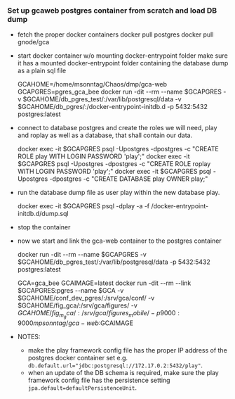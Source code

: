 ### Set up gcaweb postgres container from scratch and load DB dump

- fetch the proper docker containers
    docker pull postgres
    docker pull gnode/gca

- start docker container w/o mounting docker-entrypoint folder
  make sure it has a mounted docker-entrypoint folder containing the database dump as a plain sql file

    GCAHOME=/home/msonntag/Chaos/dmp/gca-web
    GCAPGRES=pgres_gca_bee
    docker run -dit --rm --name $GCAPGRES -v $GCAHOME/db_pgres_test/:/var/lib/postgresql/data -v $GCAHOME/db_pgres/:/docker-entrypoint-initdb.d -p 5432:5432 postgres:latest

- connect to database postgres and create the roles we will need, play and roplay as well as a database,
  that shall contain our data.

    docker exec -it $GCAPGRES psql -Upostgres -dpostgres -c "CREATE ROLE play WITH LOGIN PASSWORD 'play';"
    docker exec -it $GCAPGRES psql -Upostgres -dpostgres -c "CREATE ROLE roplay WITH LOGIN PASSWORD 'play';"
    docker exec -it $GCAPGRES psql -Upostgres -dpostgres -c "CREATE DATABASE play OWNER play;"

- run the database dump file as user play within the new database play.

    docker exec -it $GCAPGRES psql -dplay -a -f /docker-entrypoint-initdb.d/dump.sql

- stop the container

- now we start and link the gca-web container to the postgres container

    docker run -dit --rm --name $GCAPGRES -v $GCAHOME/db_pgres_test/:/var/lib/postgresql/data -p 5432:5432 postgres:latest

    GCA=gca_bee
    GCAIMAGE=latest
    docker run -dit --rm --link $GCAPGRES:pgres --name $GCA -v $GCAHOME/conf_dev_pgres/:/srv/gca/conf/ -v $GCAHOME/fig_gca/:/srv/gca/figures/ -v $GCAHOME/fig_m_gca/:/srv/gca/figures_mobile/ -p 9000:9000 mpsonntag/gca-web:$GCAIMAGE

- NOTES:
    - make the play framework config file has the proper IP address of the postgres docker container set
        e.g. `db.default.url="jdbc:postgresql://172.17.0.2:5432/play"`.
    - when an update of the DB schema is required, make sure the play framework config file 
        has the persistence setting `jpa.default=defaultPersistenceUnit`.